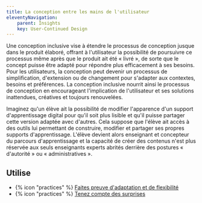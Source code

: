 ```yaml
---
title: La conception entre les mains de l'utilisateur
eleventyNavigation:
    parent: Insights
    key: User-Continued Design
---
```


Une conception inclusive vise à étendre le processus de conception jusque dans le produit élaboré, offrant à
l'utilisateur la possibilité de poursuivre ce processus même après que le produit ait été « livré », de sorte que le
concept puisse être adapté pour répondre plus efficacement à ses besoins. Pour les utilisateurs, la conception peut
devenir un processus de simplification, d'extension ou de changement pour s'adapter aux contextes, besoins et
préférences. La conception inclusive nourrit ainsi le processus de conception en encourageant l'implication de
l'utilisateur et ses solutions inattendues, créatives et toujours renouvelées.

Imaginez qu'un élève ait la possibilité de modifier l'apparence d'un support d'apprentissage digital pour qu'il soit
plus lisible et qu'il puisse partager cette version adaptée avec d'autres. Cela suppose que l'élève ait accès à des
outils lui permettant de construire, modifier et partager ses propres supports d'apprentissage. L'élève devient alors
enseignant et concepteur du parcours d'apprentissage et la capacité de créer des contenus n'est plus réservée aux seuls
enseignants experts abrités derrière des postures « d'autorité » ou « administratives ».

## Utilise

* {% icon "practices" %} [Faites preuve d'adaptation et de flexibilité](../../pratiques/faites-preuve-dadaptation-et-de-flexibilite/)
* {% icon "practices" %} [Tenez compte des surprises](../../pratiques/tenez-compte-des-surprises/)
